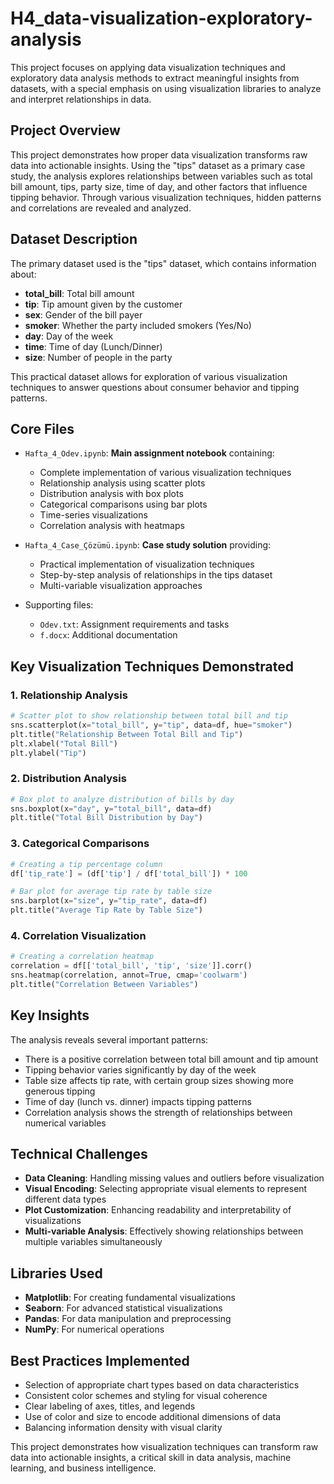 # H4_data-visualization-exploratory-analysis

This project focuses on applying data visualization techniques and exploratory data analysis methods to extract meaningful insights from datasets, with a special emphasis on using visualization libraries to analyze and interpret relationships in data.

## Project Overview

This project demonstrates how proper data visualization transforms raw data into actionable insights. Using the "tips" dataset as a primary case study, the analysis explores relationships between variables such as total bill amount, tips, party size, time of day, and other factors that influence tipping behavior. Through various visualization techniques, hidden patterns and correlations are revealed and analyzed.

## Dataset Description

The primary dataset used is the "tips" dataset, which contains information about:

- **total_bill**: Total bill amount
- **tip**: Tip amount given by the customer
- **sex**: Gender of the bill payer
- **smoker**: Whether the party included smokers (Yes/No)
- **day**: Day of the week
- **time**: Time of day (Lunch/Dinner)
- **size**: Number of people in the party

This practical dataset allows for exploration of various visualization techniques to answer questions about consumer behavior and tipping patterns.

## Core Files

- `Hafta_4_Odev.ipynb`: **Main assignment notebook** containing:
  - Complete implementation of various visualization techniques
  - Relationship analysis using scatter plots
  - Distribution analysis with box plots
  - Categorical comparisons using bar plots
  - Time-series visualizations
  - Correlation analysis with heatmaps

- `Hafta_4_Case_Çözümü.ipynb`: **Case study solution** providing:
  - Practical implementation of visualization techniques
  - Step-by-step analysis of relationships in the tips dataset
  - Multi-variable visualization approaches

- Supporting files:
  - `Odev.txt`: Assignment requirements and tasks
  - `f.docx`: Additional documentation

## Key Visualization Techniques Demonstrated

### 1. Relationship Analysis
```python
# Scatter plot to show relationship between total bill and tip
sns.scatterplot(x="total_bill", y="tip", data=df, hue="smoker")
plt.title("Relationship Between Total Bill and Tip")
plt.xlabel("Total Bill")
plt.ylabel("Tip")
```

### 2. Distribution Analysis
```python
# Box plot to analyze distribution of bills by day
sns.boxplot(x="day", y="total_bill", data=df)
plt.title("Total Bill Distribution by Day")
```

### 3. Categorical Comparisons
```python
# Creating a tip percentage column
df['tip_rate'] = (df['tip'] / df['total_bill']) * 100

# Bar plot for average tip rate by table size
sns.barplot(x="size", y="tip_rate", data=df)
plt.title("Average Tip Rate by Table Size")
```

### 4. Correlation Visualization
```python
# Creating a correlation heatmap
correlation = df[['total_bill', 'tip', 'size']].corr()
sns.heatmap(correlation, annot=True, cmap='coolwarm')
plt.title("Correlation Between Variables")
```

## Key Insights

The analysis reveals several important patterns:
- There is a positive correlation between total bill amount and tip amount
- Tipping behavior varies significantly by day of the week
- Table size affects tip rate, with certain group sizes showing more generous tipping
- Time of day (lunch vs. dinner) impacts tipping patterns
- Correlation analysis shows the strength of relationships between numerical variables

## Technical Challenges

- **Data Cleaning**: Handling missing values and outliers before visualization
- **Visual Encoding**: Selecting appropriate visual elements to represent different data types
- **Plot Customization**: Enhancing readability and interpretability of visualizations
- **Multi-variable Analysis**: Effectively showing relationships between multiple variables simultaneously

## Libraries Used

- **Matplotlib**: For creating fundamental visualizations
- **Seaborn**: For advanced statistical visualizations
- **Pandas**: For data manipulation and preprocessing
- **NumPy**: For numerical operations

## Best Practices Implemented

- Selection of appropriate chart types based on data characteristics
- Consistent color schemes and styling for visual coherence
- Clear labeling of axes, titles, and legends
- Use of color and size to encode additional dimensions of data
- Balancing information density with visual clarity

This project demonstrates how visualization techniques can transform raw data into actionable insights, a critical skill in data analysis, machine learning, and business intelligence. 